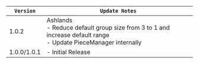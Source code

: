 | `Version`   | `Update Notes`                                                                                                       |
|-------------|----------------------------------------------------------------------------------------------------------------------|
| 1.0.2       | Ashlands<br/>- Reduce default group size from 3 to 1 and increase default range<br/>- Update PieceManager internally |
| 1.0.0/1.0.1 | - Initial Release                                                                                                    |